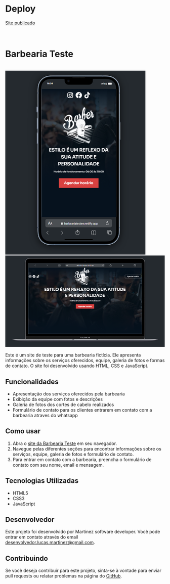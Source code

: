 <h1>Deploy</h1>
<a href="https://barbeariatestee.netlify.app/">Site publicado</a>
<br>
<br>
<br>
<h1>Barbearia Teste</h1> 
<br>
<img src="./assets/Captura de tela 2024-02-13 163455.png">
<img src="./assets/Captura de tela 2024-02-13 163527.png">
<br>
<p>Este é um site de teste para uma barbearia fictícia. Ele apresenta informações sobre os serviços oferecidos, equipe, galeria de fotos e formas de contato. O site foi desenvolvido usando HTML, CSS e JavaScript.</p>

<h2>Funcionalidades</h2>
<ul>
<li>Apresentação dos serviços oferecidos pela barbearia</li>
<li>Exibição da equipe com fotos e descrições</li>
<li>Galeria de fotos dos cortes de cabelo realizados</li>
<li>Formulário de contato para os clientes entrarem em contato com a barbearia atraves do whatsapp</li>
</ul>

<h2>Como usar</h2>
<ol>
<li>Abra o <a href="https://barbeariatestee.netlify.app/">site da Barbearia Teste</a> em seu navegador.</li>
<li>Navegue pelas diferentes seções para encontrar informações sobre os serviços, equipe, galeria de fotos e formulário de contato.</li>
<li>Para entrar em contato com a barbearia, preencha o formulário de contato com seu nome, email e mensagem.</li>
</ol>

<h2>Tecnologias Utilizadas</h2>
<ul>
<li>HTML5</li>
<li>CSS3</li>
<li>JavaScript</li>
</ul>

<h2>Desenvolvedor</h2>
<p>Este projeto foi desenvolvido por Martinez software developer. Você pode entrar em contato através do email <a href="mailto:desenvolvedor.lucas.martinez@gmail.com">desenvolvedor.lucas.martinez@gmail.com</a>.</p>

<h2>Contribuindo</h2>
<p>Se você deseja contribuir para este projeto, sinta-se à vontade para enviar pull requests ou relatar problemas na página do <a href="https://github.com/LucMLC/projeto-barbearia">GitHub</a>.</p>


  
